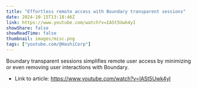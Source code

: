 ```yaml
---
title: "Effortless remote access with Boundary transparent sessions"
date: 2024-10-15T13:18:46Z
link: https://www.youtube.com/watch?v=IASt5Uwk4yI
showShare: false
showReadTime: false
thumbnail: images/misc.png
tags: ["youtube.com/@HashiCorp"]
---
```

Boundary transparent sessions simplifies remote user access by minimizing or even removing user interactions with Boundary.

- Link to article: https://www.youtube.com/watch?v=IASt5Uwk4yI